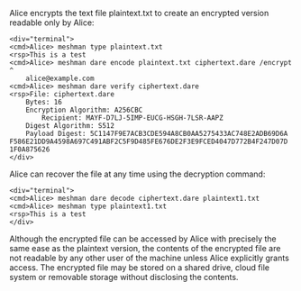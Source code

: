 
Alice encrypts the text file plaintext.txt to create an encrypted version
readable only by Alice:


~~~~
<div="terminal">
<cmd>Alice> meshman type plaintext.txt
<rsp>This is a test
<cmd>Alice> meshman dare encode plaintext.txt ciphertext.dare /encrypt ^
    alice@example.com 
<cmd>Alice> meshman dare verify ciphertext.dare
<rsp>File: ciphertext.dare
    Bytes: 16
    Encryption Algorithm: A256CBC
        Recipient: MAYF-D7LJ-5IMP-EUCG-HSGH-7LSR-AAPZ
    Digest Algorithm: S512
    Payload Digest: 5C1147F9E7ACB3CDE594A8CB0AA5275433AC748E2ADB69D6A
F586E21DD9A4598A697C491ABF2C5F9D485FE676DE2F3E9FCED4047D772B4F247D07D
1F0A875626
</div>
~~~~

Alice can recover the file at any time using the decryption command:


~~~~
<div="terminal">
<cmd>Alice> meshman dare decode ciphertext.dare plaintext1.txt
<cmd>Alice> meshman type plaintext1.txt
<rsp>This is a test
</div>
~~~~

Although the encrypted file can be accessed by Alice with precisely the same ease as the plaintext
version, the contents of the encrypted file are not readable by any other user of the machine unless 
Alice explicitly grants access. The encrypted file may be stored on a shared drive, cloud file system
or removable storage without disclosing the contents.

